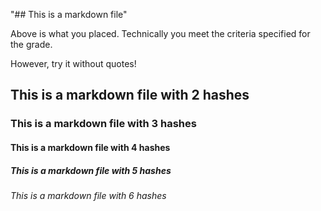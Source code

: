 "## This is a markdown file"


Above is what you placed. Technically you meet the criteria specified for the grade.

However, try it without quotes!

## This is a markdown file with 2 hashes
### This is a markdown file with 3 hashes
#### This is a markdown file with 4 hashes
##### This is a markdown file with 5 hashes
###### This is a markdown file with 6 hashes
